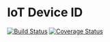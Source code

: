 IoT Device ID
=============

[![Build Status](https://travis-ci.org/IuK-Uni-Rostock/iot-device-id.svg?branch=master)](https://travis-ci.org/IuK-Uni-Rostock/iot-device-id)
[![Coverage Status](https://coveralls.io/repos/github/IuK-Uni-Rostock/iot-device-id/badge.svg?branch=master)](https://coveralls.io/github/IuK-Uni-Rostock/iot-device-id?branch=master)
